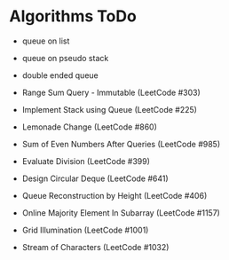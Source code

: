 # Algorithms ToDo

+ queue on list
+ queue on pseudo stack
+ double ended queue

+ Range Sum Query - Immutable (LeetCode #303)
+ Implement Stack using Queue (LeetCode #225)
+ Lemonade Change (LeetCode #860)
+ Sum of Even Numbers After Queries (LeetCode #985)

+ Evaluate Division (LeetCode #399)
+ Design Circular Deque (LeetCode #641)
+ Queue Reconstruction by Height (LeetCode #406)

+ Online Majority Element In Subarray  (LeetCode #1157)
+ Grid Illumination (LeetCode #1001)
+ Stream of Characters (LeetCode #1032)